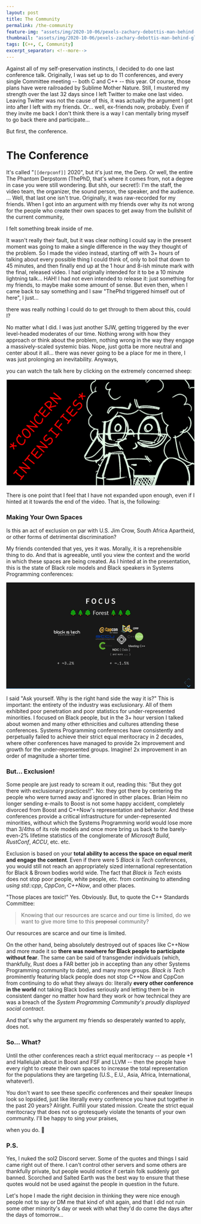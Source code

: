 ```yaml
---
layout: post
title: The Community
permalink: /the-community
feature-img: "assets/img/2020-10-06/pexels-zachary-debottis-man-behind-glass.jpg"
thumbnail: "assets/img/2020-10-06/pexels-zachary-debottis-man-behind-glass.jpg"
tags: [C++, C, Community]
excerpt_separator: <!--more-->
---
```


Against all of my self-preservation instincts, I decided to do one last conference talk.<!--more--> Originally, I was set up to do 11 conferences, and every single Committee meeting -- both C and C++ -- this year. Of course, those plans have were railroaded by Sublime Mother Nature. Still, I mustered my strength over the last 32 days since I left Twitter to make one last video. Leaving Twitter was not the cause of this, it was actually the argument I got into after I left with my friends. Or... well, ex-friends now, probably. Even if they invite me back I don't think there is a way I can mentally bring myself to go back there and participate...

But first, the conference.



# The Conference

It's called "`[[derpconf]]` 2020", but it's just me, the Derp. Or well, the entire The Phantom Derpstorm (ThePhD, that's where it comes from, not a degree in case you were still wondering. But shh, our secret!): I'm the staff, the video team, the organizer, the sound person, the speaker, and the audience. ... Well, that last one isn't true. Originally, it was raw-recorded for my friends. When I got into an argument with my friends over why its not wrong for the people who create their own spaces to get away from the bullshit of the current community,

I felt something break inside of me.

It wasn't really their fault, but it was clear nothing I could say in the present moment was going to make a single difference in the way they thought of the problem. So I made the video instead, starting off with 3+ hours of talking about every possible thing I could think of, only to boil that down to 45 minutes, and then finally end up at the 1 hour and 8-ish minute mark with the final, released video. I had originally intended for it to be a 10 minute lightning talk... HAH! I had not even intended to release it: just something for my friends, to maybe make some amount of sense. But even then, when I came back to say something and I saw "ThePhd triggered himself out of here", I just...

there was really nothing I could do to get through to them about this, could I?

No matter what I did. I was just another SJW, getting triggered by the ever level-headed moderates of our time. Nothing wrong with how they approach or think about the problem, nothing wrong in the way they engage a massively-scaled systemic bias. Nope, just gotta be more neutral and center about it all... there was never going to be a place for me in there, I was just prolonging an inevitability. Anyways,

you can watch the talk here by clicking on the extremely concerned sheep:

[![YouTube Video by ThePhD titled "The... Community?"](assets/img/2020-10-06/Thumbnail.png)](https://www.youtube.com/watch?v=vaLKm9FE8oo)

There is one point that I feel that I have not expanded upon enough, even if I hinted at it towards the end of the video. That is, the following:


### Making Your Own Spaces

Is this an act of exclusion on par with U.S. Jim Crow, South Africa Apartheid, or other forms of detrimental discrimination?

My friends contended that yes, yes it was. Morally, it is a reprehensible thing to do. And that is agreeable, until you view the context and the world in which these spaces are being created. As I hinted at in the presentation, this is the state of Black role models and Black speakers in Systems Programming conferences:

[![Representation of Conferences](assets/img/2020-10-06/Preview0.png)](https://youtu.be/vaLKm9FE8oo?t=3748)

I said "Ask yourself. Why is the right hand side the way it is?" This is important: the entirety of the industry was exclusionary. All of them exhibited poor penetration and poor statistics for under-represented minorities. I focused on Black people, but in the 3+ hour version I talked about women and many other ethnicities and cultures attending these conferences. Systems Programming conferences have consistently and perpetually failed to achieve their strict equal meritocracy in 2 decades, where other conferences have managed to provide 2x improvement and growth for the under-represented groups. Imagine! 2x improvement in an order of magnitude a shorter time.


### But... Exclusion!

Some people are just ready to scream it out, reading this: "But they got there with exclusionary practices!!". No: they got there by centering the people who were turned away and ignored in other places. Brian Heim no longer sending e-mails to Boost is not some happy accident, completely divorced from Boost and C++Now's representation and behavior. And these conferences provide a critical infrastructure for under-represented minorities, without which the Systems Programming world would lose more than 3/4ths of its role models and once more bring us back to the barely-even-2% lifetime statistics of the conglomerate of _Microsoft Build_, _RustConf_, _ACCU_, etc. etc.

Exclusion is based on your **total ability to access the space on equal merit and engage the content**. Even if there were 5 _Black is Tech_ conferences, you would still not reach an appropriately sized international representation for Black & Brown bodies world wide. The fact that _Black is Tech_ exists does not stop poor people, white people, etc. from continuing to attending _using std::cpp_, _CppCon_, _C++Now_, and other places.

"Those places are toxic!" Yes. Obviously. But, to quote the C++ Standards Committee:

> Knowing that our resources are scarce and our time is limited, do we want to give more time to this ~~proposal~~ community?

Our resources are scarce and our time is limited.

On the other hand, being absolutely destroyed out of spaces like C++Now and more made it so **there was nowhere for Black people to participate without fear**. The same can be said of transgender individuals (which, thankfully, Rust does a FAR better job in accepting than any other Systems Programming community to date), and many more groups. _Black is Tech_ prominently featuring black people does not stop C++Now and CppCon from continuing to do what they always do: literally **every other conference in the world** not taking Black bodies seriously and letting them be in consistent danger no matter how hard they work or how technical they are was a breach of the _System Programming Community's proudly displayed social contract_.

And that's why the argument my friends so desperately wanted to apply, does not.


### So... What?

Until the other conferences reach a strict equal meritocracy -- as people +1 and Hallelujah about in Boost and FSF and LLVM -- then the people have every right to create their own spaces to increase the total representation for the populations they are targeting (U.S., E.U., Asia, Africa, International, whatever!).

You don't want to see these specific conferences and their speaker lineups look so lopsided, just like literally every conference you have put together in the past 20 years? Alright. Fulfill your stated mission. Create the strict equal meritocracy that does not so grotesquely violate the tenants of your own community. I'll be happy to sing your praises,

when you do. 💚


### P.S.

Yes, I nuked the sol2 Discord server. Some of the quotes and things I said came right out of there. I can't control other servers and some others are thankfully private, but people would notice if certain folk suddenly got banned. Scorched and Salted Earth was the best way to ensure that these quotes would not be used against the people in question in the future.

Let's hope I made the right decision in thinking they were nice enough people not to say or DM me that kind of shit again, and that I did not ruin some other minority's day or week with what they'd do come the days after the days of tomorrow...
